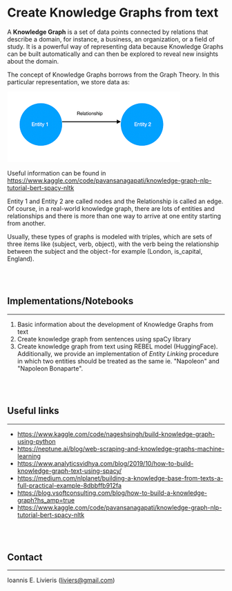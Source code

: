 # Create Knowledge Graphs from text

A **Knowledge Graph** is a set of data points connected by relations that describe a domain, for instance, a business, an organization, or a field of study. It is a powerful way of representing data because Knowledge Graphs can be built automatically and can then be explored to reveal new insights about the domain.

The concept of Knowledge Graphs borrows from the Graph Theory. In this particular representation, we store data as:

![Knowledge graph](images/knowledge_graph.png)

Useful information can be found in https://www.kaggle.com/code/pavansanagapati/knowledge-graph-nlp-tutorial-bert-spacy-nltk


Entity 1 and Entity 2 are called nodes and the Relationship is called an edge. Of course, in a real-world knowledge graph, there are lots of entities and relationships and there is more than one way to arrive at one entity starting from another.

Usually, these types of graphs is modeled with triples, which are sets of three items like (subject, verb, object), with the verb being the relationship between the subject and the object - for example (London, is_capital, England).

<br/>
<br/>


## Implementations/Notebooks
---

1. Basic information about the development of Knowledge Graphs from text
2. Create knowledge graph from sentences using spaCy library
3. Create knowledge graph from text using REBEL model (HuggingFace). Additionally, we provide an implementation of *Entity Linking* procedure in which two entities should be treated as the same ie. "Napoleon" and "Napoleon Bonaparte".

<br/>
<br/>


## Useful links
---

- https://www.kaggle.com/code/nageshsingh/build-knowledge-graph-using-python
- https://neptune.ai/blog/web-scraping-and-knowledge-graphs-machine-learning
- https://www.analyticsvidhya.com/blog/2019/10/how-to-build-knowledge-graph-text-using-spacy/
- https://medium.com/nlplanet/building-a-knowledge-base-from-texts-a-full-practical-example-8dbbffb912fa
- https://blog.vsoftconsulting.com/blog/how-to-build-a-knowledge-graph?hs_amp=true
- https://www.kaggle.com/code/pavansanagapati/knowledge-graph-nlp-tutorial-bert-spacy-nltk

<br/>
<br/>

## Contact
---

Ioannis E. Livieris (liviers@gmail.com)